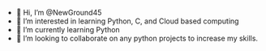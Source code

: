 - 👋 Hi, I’m @NewGround45
- 👀 I’m interested in learning Python, C, and Cloud based computing
- 🌱 I’m currently learning Python 
- 💞️ I’m looking to collaborate on any python projects to increase my skills. 
<!---
NewGround45/NewGround45 is a ✨ special ✨ repository because its `README.md` (this file) appears on your GitHub profile.
You can click the Preview link to take a look at your changes.
--->
